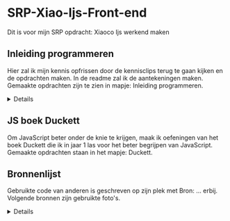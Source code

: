 # SRP-Xiao-Ijs-Front-end
Dit is voor mijn SRP opdracht: Xiaoco Ijs werkend maken

## Inleiding programmeren
Hier zal ik mijn kennis opfrissen door de kennisclips terug te gaan kijken en de opdrachten maken. In de readme zal ik de aantekeningen maken. Gemaakte opdrachten zijn te zien in mapje: Inleiding programmeren.

<details>

### Variabelen
Variabelen = doos
Doos heeft label, zodat je weet wat erin zit. 
Je kan dingen in doen in de doos wat aansluit bij de label.
Je kan alles in een variabel opslaan, ook een variabel. 
Als je iets nieuws opslaat in een bestaand variabel, zal het oudere overschreven worden. 

### Queryselector
Je roept selectoren op vanuit de DOM. 
Queryselector is een soort zoekmachine. 
Waar hij gaat zoeken, plaats je ervoor (document = object) . De functie (methode = queryselector) Wat je wilt zoeken (selector).
De eerste die hij ziet, selecteert hij. 

### Datatypes en arrays
Wat zijn datatypes?
Manier om onderscheid te maken in soorten data.
- String
- Int / Numbers
- Boolean

- Object waaronder:
- Arrays
- Console
- Functies
- HTML elementen (queryselector)

Wat zijn arrays?
Een lijst. De lijst gebruikt []

### Functies
= Wanneer de code wordt uitgevoerd. 
Je groepeert code als iets moet gebeuren wanneer je iets doet. Functie start schrijf je zo bijvoorbeeld: function groet() {}

### Eventlisteners
Met eventlisteners kan je gebruiken om functies werkend te maken.

### If else
Het is een conditioneel statement. We hebben ze zodat we conditie in code kunnen schrijven. Je kan doen: doet dit wanneer dat dat is of dat zo. 

### Parameters
Parameter is belangrijke feature van functies. Parameters is zodat we code niet vaak hoeven te herschrijven. 

</details>

## JS boek Duckett
Om JavaScript beter onder de knie te krijgen, maak ik oefeningen van het boek Duckett die ik in jaar 1 las voor het beter begrijpen van JavaScript. Gemaakte opdrachten staan in het mapje: Duckett.

## Bronnenlijst
Gebruikte code van anderen is geschreven op zijn plek met Bron: ... erbij.
Volgende bronnen zijn gebruikte foto's.
<details>

1. https://www.wikiwand.com/en/Magnum_(ice_cream)
2. https://www.magnumicecream.com/nl/campagnes/magnum-ruby.html
3. https://www.unileverfoodsolutions.be/nl/product/magnum-your-way-vanilla-25-NL-878759.html
5. https://www.chewoutloud.com/cookies-and-cream-ice-cream/
6. https://www.thespruceeats.com/making-the-most-of-sriracha-sauce-1328440
7. https://www.shutterstock.com/vi/search/kim+chi
8. https://nl.pinterest.com/pin/554998354060578089/
9. https://www.bouwhuis.com/njoy-discodip-1800g
10. https://www.bouwhuis.com/njoy-krokante-nootjesdip-1000g
11. https://nl.wikipedia.org/wiki/M%26M%27s
12. https://www.gettyimages.nl/detail/foto/melted-milk-chocolate-royalty-free-beeld/164899112
13. https://www.flaironline.nl/thuis/zo-smaakt-ijs-nog-lekkerder/
14. https://indebuurt.nl/apeldoorn/eten-drinken/waar-in-apeldoorn-haal-je-het-beste-ijs~52427/ 
15. https://www.webstaurantstore.com/chopped-mms-ice-cream-topping-10-lb/711MMS.html


</details>